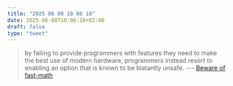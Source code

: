 ```yaml
---
title: "2025 06 08 18 06 18"
date: 2025-06-08T18:06:18+02:00
draft: false
type: "tweet"
---
```

> by failing to provide programmers with features they need to make the best use of modern hardware, programmers instead resort to enabling an option that is known to be blatantly unsafe. --- [Beware of fast-math](https://simonbyrne.github.io/notes/fastmath/)
